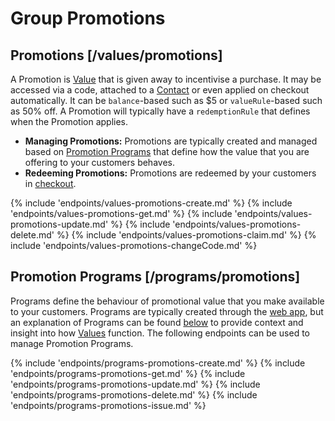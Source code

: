 # Group Promotions

## Promotions [/values/promotions]

A Promotion is [Value](#reference/advanced/values) that is given away to incentivise a purchase. It may be accessed via a code, attached to a [Contact](#reference/0/contacts) or even applied on checkout automatically. It can be `balance`-based such as $5 or `valueRule`-based such as 50% off. A Promotion will typically have a `redemptionRule` that defines when the Promotion applies. 
- **Managing Promotions:** Promotions are typically created and managed based on [Promotion Programs](#reference/promotions/promotion-programs) that define how the value that you are offering to your customers behaves. 
- **Redeeming Promotions:** Promotions are redeemed by your customers in [checkout](#reference/transactions/transactions/checkout). 

{% include 'endpoints/values-promotions-create.md' %}
{% include 'endpoints/values-promotions-get.md' %}
{% include 'endpoints/values-promotions-update.md' %}
{% include 'endpoints/values-promotions-delete.md' %}
{% include 'endpoints/values-promotions-claim.md' %}
{% include 'endpoints/values-promotions-changeCode.md' %}

## Promotion Programs [/programs/promotions]

Programs define the behaviour of promotional value that you make available to your customers. Programs are typically created through the [web app](https://www.lightrail.com/app/#), but an explanation of Programs can be found [below](#reference/advanced/programs) to provide context and insight into how [Values](#reference/advanced/values) function. The following endpoints can be used to manage Promotion Programs. 

{% include 'endpoints/programs-promotions-create.md' %}
{% include 'endpoints/programs-promotions-get.md' %}
{% include 'endpoints/programs-promotions-update.md' %}
{% include 'endpoints/programs-promotions-delete.md' %}
{% include 'endpoints/programs-promotions-issue.md' %}
